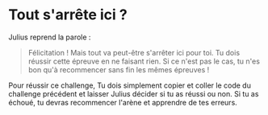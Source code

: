 # Tout s'arrête ici ?

Julius reprend la parole :

> Félicitation ! Mais tout va peut-être s'arrêter ici pour toi. Tu dois réussir cette épreuve en ne faisant rien. Si ce n'est pas le cas, tu n'es bon qu'à recommencer sans fin les mêmes épreuves !

Pour réussir ce challenge, Tu dois simplement copier et coller le code du challenge précédent et laisser Julius décider si tu as réussi ou non. Si tu as échoué, tu devras recommencer l'arène et apprendre de tes erreurs.